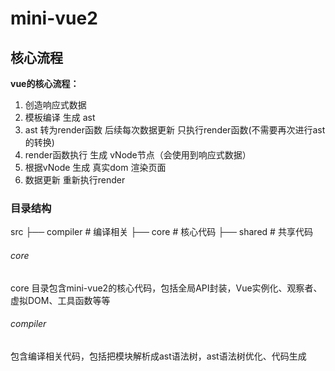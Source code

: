 <!--
 * @Author: Chris-Wen
 * @Date: 2022-06-27 11:31:34
 * @LastEditors: Chris-Wen
 * @LastEditTime: 2022-07-04 13:05:48
-->
# mini-vue2

## 核心流程

  **vue的核心流程：**

  1. 创造响应式数据
  2. 模板编译 生成 ast
  3. ast 转为render函数 后续每次数据更新 只执行render函数(不需要再次进行ast的转换)
  4. render函数执行 生成 vNode节点（会使用到响应式数据）
  5. 根据vNode 生成 真实dom 渲染页面
  6. 数据更新 重新执行render


### 目录结构

src
├── compiler        # 编译相关 
├── core            # 核心代码 
├── shared          # 共享代码

###### core
core 目录包含mini-vue2的核心代码，包括全局API封装，Vue实例化、观察者、虚拟DOM、工具函数等等

###### compiler 
包含编译相关代码，包括把模块解析成ast语法树，ast语法树优化、代码生成


